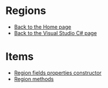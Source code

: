 # Regions

- [Back to the Home page](../../README.md)
- [Back to the Visual Studio C# page](../README.md)

# Items
- [Region fields properties constructor](Region%20fields%20properties%20constructor.snippet)
- [Region methods](Region%20methods.snippet)
